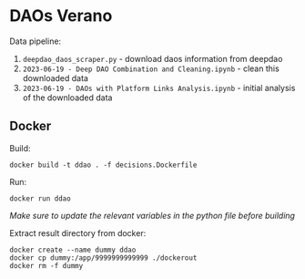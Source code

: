 # DAOs Verano

Data pipeline:

1. `deepdao_daos_scraper.py` - download daos information from deepdao
2. `2023-06-19 - Deep DAO Combination and Cleaning.ipynb` - clean this downloaded data
3. `2023-06-19 - DAOs with Platform Links Analysis.ipynb` - initial analysis of the downloaded data

## Docker

Build:
```
docker build -t ddao . -f decisions.Dockerfile
```

Run:
```
docker run ddao
```

_Make sure to update the relevant variables in the python file before building_


Extract result directory from docker:

```
docker create --name dummy ddao
docker cp dummy:/app/9999999999999 ./dockerout
docker rm -f dummy
```
